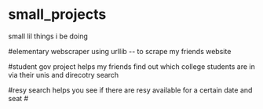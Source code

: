 # small_projects
small lil things i be doing


#elementary webscraper 
using urllib -- to scrape my friends website

#student gov project
helps my friends find out which college students are in via their unis and direcotry search

#resy search
helps you see if there are resy available for a certain date and seat #
